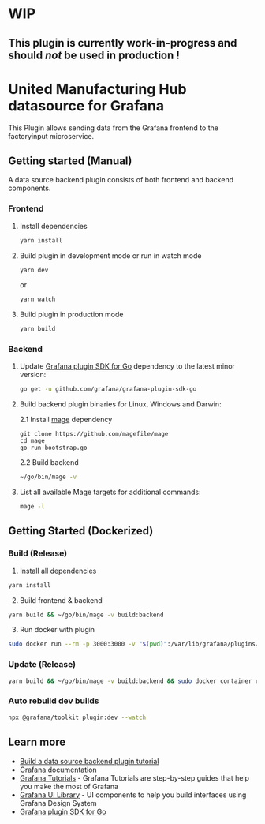 # WIP
## This plugin is currently work-in-progress and should *not* be used in production !


# United Manufacturing Hub datasource for Grafana
This Plugin allows sending data from the Grafana frontend to the factoryinput microservice.

## Getting started (Manual)

   A data source backend plugin consists of both frontend and backend components.

### Frontend

1. Install dependencies

   ```bash
   yarn install
   ```

2. Build plugin in development mode or run in watch mode

   ```bash
   yarn dev
   ```

   or

   ```bash
   yarn watch
   ```

3. Build plugin in production mode

   ```bash
   yarn build
   ```

### Backend

1. Update [Grafana plugin SDK for Go](https://grafana.com/docs/grafana/latest/developers/plugins/backend/grafana-plugin-sdk-for-go/) dependency to the latest minor version:

   ```bash
   go get -u github.com/grafana/grafana-plugin-sdk-go
   ```

2. Build backend plugin binaries for Linux, Windows and Darwin:
   
   2.1 Install [mage](https://github.com/magefile/mage) dependency
      ```base
      git clone https://github.com/magefile/mage
      cd mage
      go run bootstrap.go
      ```
   
   2.2 Build backend
      ```bash
      ~/go/bin/mage -v
      ```

3. List all available Mage targets for additional commands:

   ```bash
   mage -l
   ```
   
## Getting Started (Dockerized)
   ### Build (Release)

   1. Install all dependencies
   ```bash
   yarn install
   ```
   2. Build frontend & backend
   ```bash
   yarn build && ~/go/bin/mage -v build:backend 
   ```
   3. Run docker with plugin
   ```bash
   sudo docker run --rm -p 3000:3000 -v "$(pwd)":/var/lib/grafana/plugins/united-manufacturing-hub -e 'GF_DEFAULT_APP_MODE=development' --name=grafana grafana/grafana
   ```
   
   ### Update (Release)
   ```bash
   yarn build && ~/go/bin/mage -v build:backend && sudo docker container restart grafana
   ```

### Auto rebuild dev builds
   ```bash
   npx @grafana/toolkit plugin:dev --watch
   ```


## Learn more

- [Build a data source backend plugin tutorial](https://grafana.com/tutorials/build-a-data-source-backend-plugin)
- [Grafana documentation](https://grafana.com/docs/)
- [Grafana Tutorials](https://grafana.com/tutorials/) - Grafana Tutorials are step-by-step guides that help you make the most of Grafana
- [Grafana UI Library](https://developers.grafana.com/ui) - UI components to help you build interfaces using Grafana Design System
- [Grafana plugin SDK for Go](https://grafana.com/docs/grafana/latest/developers/plugins/backend/grafana-plugin-sdk-for-go/)
